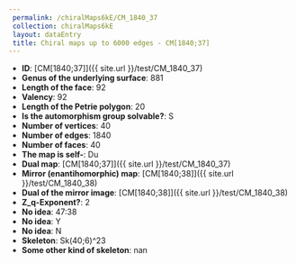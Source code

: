 ```yaml
--- 
 permalink: /chiralMaps6kE/CM_1840_37 
 collection: chiralMaps6kE
 layout: dataEntry
 title: Chiral maps up to 6000 edges - CM[1840;37]
---
```


- **ID**: [CM[1840;37]]({{ site.url }}/test/CM_1840_37)
- **Genus of the underlying surface**: 881
- **Length of the face**: 92
- **Valency**: 92
- **Length of the Petrie polygon**: 20
- **Is the automorphism group solvable?**: S
- **Number of vertices**: 40
- **Number of edges**: 1840
- **Number of faces**: 40
- **The map is self-**: Du
- **Dual map**: [CM[1840;37]]({{ site.url }}/test/CM_1840_37)
- **Mirror (enantihomorphic) map**: [CM[1840;38]]({{ site.url }}/test/CM_1840_38)
- **Dual of the mirror image**: [CM[1840;38]]({{ site.url }}/test/CM_1840_38)
- **Z_q-Exponent?**: 2
- **No idea**:  47:38
- **No idea**: Y
- **No idea**: N
- **Skeleton**: Sk(40;6)^23
- **Some other kind of skeleton**: nan
